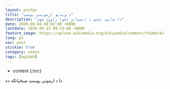 ```yaml
---
layout: postps
title: "د ویدیو ازموینې پوسټ"
description: "دا سایټ تاسو د انسپائر لخوا راوړل شوی"
date: 2020-08-04 08:02:00 +0800
lastdate: 2020-09-23 09:33:08 +0800
feature_image: https://upload.wikimedia.org/wikipedia/commons/thumb/4/48/Markdown-mark.svg/280px-Markdown-mark.svg.png
lang: ps
nav: post
stickie: true
category: vedio
tags: [aqidah]
---
```


* content
{:toc}

<p>دا د ازمونې پوسټ مینځپانګه ده</p>
